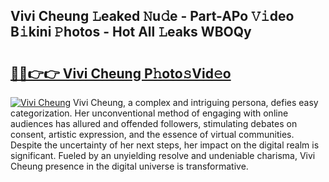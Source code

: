 ## Vivi Cheung 𝙻eaked 𝙽u𝚍e - Part-APo 𝚅𝚒deo B𝚒kini 𝙿hotos - Hot All 𝙻eaks WBOQy

# <h2><a href="http://ld20kmm.urlbe.top/?page=Vivi+Cheung">🔗🔗👉👉 Vivi Cheung P𝚑oto𝚜Vid𝚎o</a></h2>

[![Vivi Cheung](https://i.imgur.com/eBuTRDB.gif)](http://ld20kmm.urlbe.top/?page=Vivi+Cheung)
Vivi Cheung, a complex and intriguing persona, defies easy categorization. Her unconventional method of engaging with online audiences has allured and offended followers, stimulating debates on consent, artistic expression, and the essence of virtual communities. Despite the uncertainty of her next steps, her impact on the digital realm is significant. Fueled by an unyielding resolve and undeniable charisma, Vivi Cheung presence in the digital universe is transformative.
